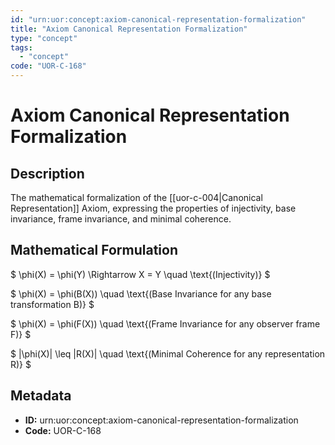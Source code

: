 ```yaml
---
id: "urn:uor:concept:axiom-canonical-representation-formalization"
title: "Axiom Canonical Representation Formalization"
type: "concept"
tags:
  - "concept"
code: "UOR-C-168"
---
```


# Axiom Canonical Representation Formalization

## Description

The mathematical formalization of the [[uor-c-004|Canonical Representation]] Axiom, expressing the properties of injectivity, base invariance, frame invariance, and minimal coherence.

## Mathematical Formulation

$
\phi(X) = \phi(Y) \Rightarrow X = Y \quad \text{(Injectivity)}
$

$
\phi(X) = \phi(B(X)) \quad \text{(Base Invariance for any base transformation B)}
$

$
\phi(X) = \phi(F(X)) \quad \text{(Frame Invariance for any observer frame F)}
$

$
\|\phi(X)\| \leq \|R(X)\| \quad \text{(Minimal Coherence for any representation R)}
$

## Metadata

- **ID:** urn:uor:concept:axiom-canonical-representation-formalization
- **Code:** UOR-C-168
